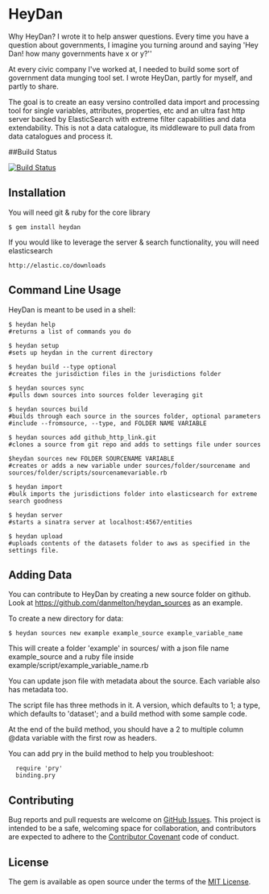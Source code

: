 # HeyDan

Why HeyDan? I wrote it to help answer questions. Every time you have a question about governments, I imagine you turning around and saying 'Hey Dan! how many governments have x or y?''

At every civic company I've worked at, I needed to build some sort of government data munging tool set. I wrote HeyDan, partly for myself, and partly to share.

The goal is to create an easy versino controlled data import and processing tool for single variables, attributes, properties, etc and an ultra fast http server backed by ElasticSearch with extreme filter capabilities and data extendability. This is not a data catalogue, its middleware to pull data from data catalogues and process it. 

##Build Status

[![Build Status](https://travis-ci.org/danmelton/heydan.svg?branch=master)](https://travis-ci.org/danmelton/heydan)

## Installation

You will need git & ruby for the core library

    $ gem install heydan

If you would like to leverage the server & search functionality, you will need elasticsearch

    http://elastic.co/downloads

## Command Line Usage

HeyDan is meant to be used in a shell:

    $ heydan help
    #returns a list of commands you do

    $ heydan setup
    #sets up heydan in the current directory

    $ heydan build --type optional
    #creates the jurisdiction files in the jurisdictions folder

    $ heydan sources sync
    #pulls down sources into sources folder leveraging git

    $ heydan sources build 
    #builds through each source in the sources folder, optional parameters
    #include --fromsource, --type, and FOLDER NAME VARIABLE

    $ heydan sources add github_http_link.git
    #clones a source from git repo and adds to settings file under sources

    $heydan sources new FOLDER SOURCENAME VARIABLE
    #creates or adds a new variable under sources/folder/sourcename and sources/folder/scripts/sourcenamevariable.rb

    $ heydan import
    #bulk imports the jurisdictions folder into elasticsearch for extreme search goodness

    $ heydan server
    #starts a sinatra server at localhost:4567/entities

    $ heydan upload
    #uploads contents of the datasets folder to aws as specified in the settings file.


## Adding Data

You can contribute to HeyDan by creating a new source folder on github. Look at https://github.com/danmelton/heydan_sources as an example.

To create a new directory for data:

    $ heydan sources new example example_source example_variable_name

This will create a folder 'example' in sources/ with a json file name example_source and a ruby file inside example/script/example_variable_name.rb

You can update json file with metadata about the source. Each variable also has metadata too. 

The script file has three methods in it. A version, which defaults to 1; a type, which defaults to 'dataset'; and a build method with some sample code.

At the end of the build method, you should have a 2 to multiple column @data variable with the first row as headers.

You can add pry in the build method to help you troubleshoot:

      require 'pry'
      binding.pry


## Contributing

Bug reports and pull requests are welcome on [GitHub Issues](https://github.com/danmelton/heydan/issues). This project is intended to be a safe, welcoming space for collaboration, and contributors are expected to adhere to the [Contributor Covenant](contributor-covenant.org) code of conduct.


## License

The gem is available as open source under the terms of the [MIT License](http://opensource.org/licenses/MIT).

